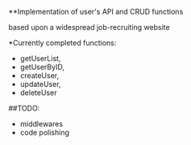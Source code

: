 **Implementation of user's API and CRUD functions 

based upon a widespread job-recruiting website


*Currently completed functions:
- getUserList,
- getUserByID,
- createUser,
- updateUser,
- deleteUser


##TODO:

- middlewares
- code polishing
